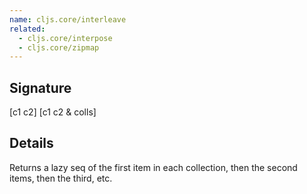 ```yaml
---
name: cljs.core/interleave
related:
  - cljs.core/interpose
  - cljs.core/zipmap
---
```


## Signature
[c1 c2]
[c1 c2 & colls]


## Details

Returns a lazy seq of the first item in each collection, then the second items,
then the third, etc.
